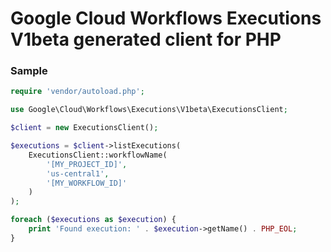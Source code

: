 # Google Cloud Workflows Executions V1beta generated client for PHP

### Sample

```php
require 'vendor/autoload.php';

use Google\Cloud\Workflows\Executions\V1beta\ExecutionsClient;

$client = new ExecutionsClient();

$executions = $client->listExecutions(
    ExecutionsClient::workflowName(
        '[MY_PROJECT_ID]',
        'us-central1',
        '[MY_WORKFLOW_ID]'
    )
);

foreach ($executions as $execution) {
    print 'Found execution: ' . $execution->getName() . PHP_EOL;
}
```
